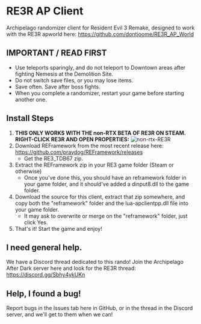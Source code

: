 # RE3R AP Client
Archipelago randomizer client for Resident Evil 3 Remake, designed to work with the RE3R apworld here: https://github.com/dontjoome/RE3R_AP_World

## IMPORTANT / READ FIRST

- Use teleports sparingly, and do not teleport to Downtown areas after fighting Nemesis at the Demolition Site. 
- Do not switch save files, or you may lose items.
- Save often. Save after boss fights. 
- When you complete a randomizer, restart your game before starting another one.

## Install Steps

1. **THIS ONLY WORKS WITH THE non-RTX BETA OF RE3R ON STEAM. RIGHT-CLICK RE3R AND OPEN PROPERTIES:**
![non-rtx-RE3R](https://github.com/dontjoome/RE3R_AP_Client/assets/63137482/ddbeea99-7217-4276-a3fb-9bf0c292d386)
2. Download REFramework from the most recent release here: https://github.com/praydog/REFramework/releases
    - Get the RE3_TDB67 zip.
3. Extract the REFramework zip in your RE3 game folder (Steam or otherwise)
    - Once you've done this, you should have an reframework folder in your game folder, and it should've added a dinput8.dll to the game folder.
4. Download the source for this client, extract that zip somewhere, and copy both the "reframework" folder and the lua-apclientpp.dll file into your game folder.
    - It may ask to overwrite or merge on the "reframework" folder, just click Yes.
5. That's it! Start the game and enjoy!

## I need general help.

We have a Discord thread dedicated to this rando! Join the Archipelago After Dark server here and look for the RE3R thread: https://discord.gg/Sbhy4ykUKn

## Help, I found a bug!

Report bugs in the Issues tab here in GitHub, or in the thread in the Discord server, and we'll get to them when we can!


